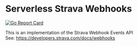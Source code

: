 # Serverless Strava Webhooks

[![Go Report Card](https://goreportcard.com/badge/github.com/ridegopher/strava)](https://goreportcard.com/report/github.com/ridegopher/strava)  

This is an implementation of the Strava Webhook Events API  
See: https://developers.strava.com/docs/webhooks      
